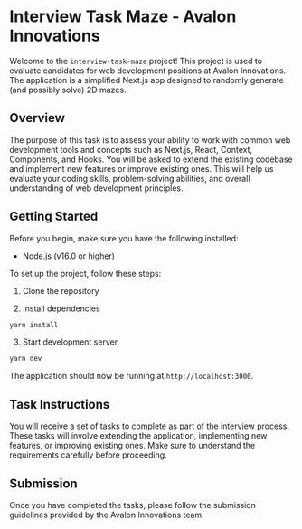 # Interview Task Maze - Avalon Innovations

Welcome to the `interview-task-maze` project! This project is used to evaluate candidates for web development positions at Avalon Innovations. The application is a simplified Next.js app designed to randomly generate (and possibly solve) 2D mazes.

## Overview

The purpose of this task is to assess your ability to work with common web development tools and concepts such as Next.js, React, Context, Components, and Hooks. You will be asked to extend the existing codebase and implement new features or improve existing ones. This will help us evaluate your coding skills, problem-solving abilities, and overall understanding of web development principles.

## Getting Started

Before you begin, make sure you have the following installed:

- Node.js (v16.0 or higher)

To set up the project, follow these steps:

1. Clone the repository

2. Install dependencies

```bash
yarn install
```

3. Start development server

```bash
yarn dev
```

The application should now be running at `http://localhost:3000`.

## Task Instructions

You will receive a set of tasks to complete as part of the interview process. These tasks will involve extending the application, implementing new features, or improving existing ones. Make sure to understand the requirements carefully before proceeding.

## Submission

Once you have completed the tasks, please follow the submission guidelines provided by the Avalon Innovations team.
